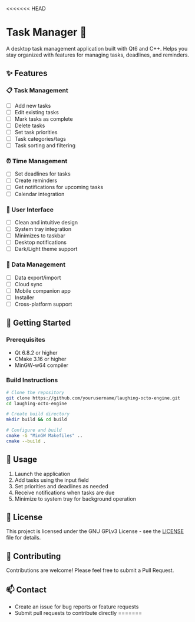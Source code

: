 <<<<<<< HEAD
# Task Manager 🐙

A desktop task management application built with Qt6 and C++. Helps you stay organized with features for managing tasks, deadlines, and reminders.

## ✨ Features

### 📋 Task Management
- [ ] Add new tasks
- [ ] Edit existing tasks
- [ ] Mark tasks as complete
- [ ] Delete tasks
- [ ] Set task priorities
- [ ] Task categories/tags
- [ ] Task sorting and filtering

### ⏰ Time Management
- [ ] Set deadlines for tasks
- [ ] Create reminders
- [ ] Get notifications for upcoming tasks
- [ ] Calendar integration

### 🎨 User Interface
- [ ] Clean and intuitive design
- [ ] System tray integration
- [ ] Minimizes to taskbar
- [ ] Desktop notifications
- [ ] Dark/Light theme support

### 💾 Data Management
- [ ] Data export/import
- [ ] Cloud sync
- [ ] Mobile companion app
- [ ] Installer
- [ ] Cross-platform support

## 🚀 Getting Started

### Prerequisites
- Qt 6.8.2 or higher
- CMake 3.16 or higher
- MinGW-w64 compiler

### Build Instructions
```bash
# Clone the repository
git clone https://github.com/yourusername/laughing-octo-engine.git
cd laughing-octo-engine

# Create build directory
mkdir build && cd build

# Configure and build
cmake -G "MinGW Makefiles" ..
cmake --build .
```

## 📖 Usage

1. Launch the application
2. Add tasks using the input field
3. Set priorities and deadlines as needed
4. Receive notifications when tasks are due
5. Minimize to system tray for background operation

## 📄 License

This project is licensed under the GNU GPLv3 License - see the [LICENSE](LICENSE) file for details.

## 🤝 Contributing

Contributions are welcome! Please feel free to submit a Pull Request.

## 📫 Contact

- Create an issue for bug reports or feature requests
- Submit pull requests to contribute directly
=======